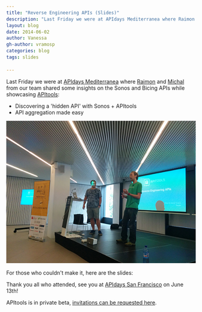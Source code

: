 ```yaml
---
title: "Reverse Engineering APIs (Slides)"
description: "Last Friday we were at APIdays Mediterranea where Raimon and Michal from our team shared some insights on the Sonos and Bicing APIs while showcasing APItools."
layout: blog
date: 2014-06-02
author: Vanessa
gh-author: vramosp
categories: blog
tags: slides

---
```


Last Friday we were at [APIdays Mediterranea](http://mediterranea.apidays.io/ 'APIdays Mediterranea') where [Raimon](https://github.com/kidd) and [Michal](https://github.com/mikz) from our team shared some insights on the Sonos and Bicing APIs while showcasing [APItools](https://www.apitools.com 'APItools'):

- Discovering a 'hidden API' with Sonos + APItools
- API aggregation made easy

![Rai and Michal from @apitools](/images/rai-michal-apidaysbcn.jpg)

For those who couldn't make it, here are the slides:

<script async class="speakerdeck-embed" data-id="b56d08b0ca3d0131569646e151884671" data-ratio="1.77777777777778" src="//speakerdeck.com/assets/embed.js"></script>

Thank you all who attended, see you at [APIdays San Francisco](http://sf.apidays.io/ 'APIdays SF') on June 13th!

APItools is in private beta, [invitations can be requested here](https://www.apitools.com 'APItools').
